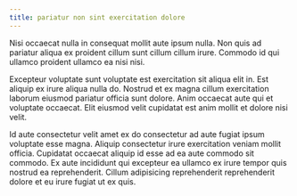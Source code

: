 ```yaml
---
title: pariatur non sint exercitation dolore
---
```


Nisi occaecat nulla in consequat mollit aute ipsum nulla. Non quis ad pariatur aliqua ex proident cillum sunt cillum cillum irure. Commodo id qui ullamco proident ullamco ea nisi nisi.

Excepteur voluptate sunt voluptate est exercitation sit aliqua elit in. Est aliquip ex irure aliqua nulla do. Nostrud et ex magna cillum exercitation laborum eiusmod pariatur officia sunt dolore. Anim occaecat aute qui et voluptate occaecat. Elit eiusmod velit cupidatat est anim mollit et dolore nisi velit.

Id aute consectetur velit amet ex do consectetur ad aute fugiat ipsum voluptate esse magna. Aliquip consectetur irure exercitation veniam mollit officia. Cupidatat occaecat aliquip id esse ad ea aute commodo sit commodo. Ex aute incididunt qui excepteur ea ullamco ex irure tempor quis nostrud ea reprehenderit. Cillum adipisicing reprehenderit reprehenderit dolore et eu irure fugiat ut ex quis.